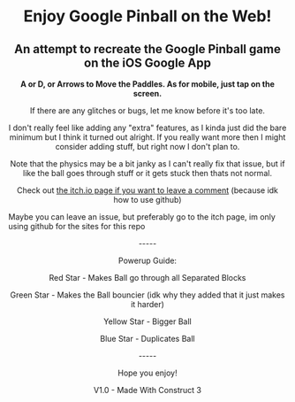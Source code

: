 <html>
<h1 align="center">Enjoy Google Pinball on the Web!</h1>
<h2 align="center">An attempt to recreate the Google Pinball game on the iOS Google App</h2>
<p align="center"><strong>A or D, or Arrows to Move the Paddles. As for mobile, just tap on the screen.</strong></p>
<p align="center">If there are any glitches or bugs, let me know before it's too late.</p>
<p align="center">I don't really feel like adding any "extra" features, as I kinda just did the bare minimum but I think it turned out alright. If you really want more then I might consider adding stuff, but right now I don't plan to.</p>
<p align="center">Note that the physics may be a bit janky as I can't really fix that issue, but if like the ball goes through stuff or it gets stuck then thats not normal.</p>
<p align="center">Check out <a href="https://solidboots.itch.io/google-pinball">the itch.io page if you want to leave a comment</a> (because idk how to use github)</p>
<p>Maybe you can leave an issue, but preferably go to the itch page, im only using github for the sites for this repo</p>
<p align="center">-----</p>
<p align="center">Powerup Guide:</p>
<p align="center">Red Star - Makes Ball go through all Separated Blocks</p>
<p align="center">Green Star - Makes the Ball bouncier (idk why they added that it just makes it harder)</p>
<p align="center">Yellow Star - Bigger Ball</p>
<p align="center">Blue Star - Duplicates Ball</p>
<p align="center">-----</p>
<p align="center">Hope you enjoy!</p>
<p align="center">V1.0 - Made With Construct 3</p>
</html>
